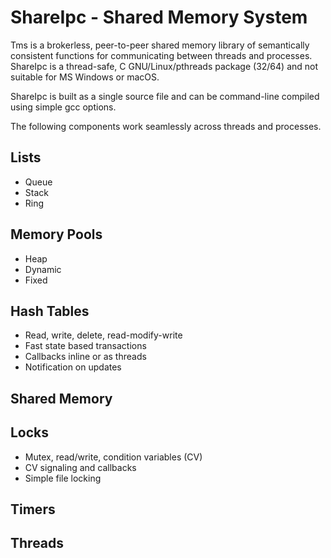 # ShareIpc - Shared Memory System
Tms is a brokerless, peer-to-peer shared memory library of semantically consistent functions for communicating between threads and processes.  ShareIpc is a thread-safe, C GNU/Linux/pthreads package (32/64) and not suitable for MS Windows or macOS.

ShareIpc is built as a single source file and can be command-line compiled using simple gcc options.

The following components work seamlessly across threads and processes. 

## Lists
  + Queue
  + Stack
  + Ring
  
## Memory Pools
  + Heap 
  + Dynamic
  + Fixed
  
## Hash Tables
  + Read, write, delete, read-modify-write
  + Fast state based transactions
  + Callbacks inline or as threads
  + Notification on updates
  
## Shared Memory

## Locks
+ Mutex, read/write, condition variables (CV)
+ CV signaling and callbacks
+ Simple file locking

## Timers

## Threads
  
  

